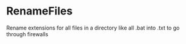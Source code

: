 # RenameFiles
Rename extensions for all files in a directory like all .bat into .txt to go through firewalls
